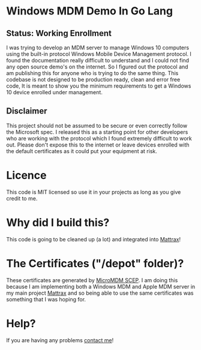 # Windows MDM Demo In Go Lang
## Status: Working Enrollment
I was trying to develop an MDM server to manage Windows 10 computers using the built-in protocol Windows Mobile Device Management protocol. I found the documentation really difficult to understand and I could not find any open source demo's on the internet. So I figured out the protocol and am publishing this for anyone who is trying to do the same thing. This codebase is not designed to be production ready, clean and error free code, It is meant to show you the minimum requirements to get a Windows 10 device enrolled under management.

## Disclaimer
This project should not be assumed to be secure or even correctly follow the Microsoft spec. I released this as a starting point for other developers who are working with the protocol which I found extremely difficult to work out. Please don't expose this to the internet or leave devices enrolled with the default certificates as it could put your equipment at risk.

# Licence
This code is MIT licensed so use it in your projects as long as you give credit to me.

# Why did I build this?
This code is going to be cleaned up (a lot) and integrated into [Mattrax](https://github.com/mattrax/Mattrax)!

# The Certificates ("/depot" folder)?
These certificates are generated by [MicroMDM SCEP](https://github.com/micromdm/scep). I am doing this because I am implementing both a Windows MDM and Apple MDM server in my main project [Mattrax](https://github.com/mattrax/Mattrax) and so being able to use the same certificates was something that I was hoping for.

# Help?
If you are having any problems [contact me](https://otbeaumont.me/contact)!
